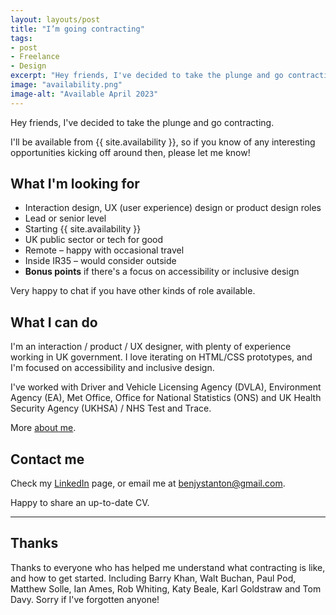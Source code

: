 ```yaml
---
layout: layouts/post
title: "I’m going contracting"
tags:
- post
- Freelance
- Design
excerpt: "Hey friends, I've decided to take the plunge and go contracting."
image: "availability.png"
image-alt: "Available April 2023"
---
```


Hey friends, I've decided to take the plunge and go contracting.

I'll be available from {{ site.availability }}, so if you know of any interesting opportunities kicking off around then, please let me know!

## What I'm looking for

- Interaction design, UX (user experience) design or product design roles
- Lead or senior level
- Starting {{ site.availability }}
- UK public sector or tech for good
- Remote – happy with occasional travel
- Inside IR35 – would consider outside
- **Bonus points** if there's a focus on accessibility or inclusive design

Very happy to chat if you have other kinds of role available.

## What I can do

I'm an interaction / product / UX designer, with plenty of experience working in UK government. I love iterating on HTML/CSS prototypes, and I'm focused on accessibility and inclusive design.

I've worked with Driver and Vehicle Licensing Agency (DVLA), Environment Agency (EA), Met Office, Office for National Statistics (ONS) and UK Health Security Agency (UKHSA) / NHS Test and Trace.

More [about me](/about/).

## Contact me

Check my [LinkedIn](https://www.linkedin.com/in/benjystanton/) page, or email me at [benjystanton@gmail.com](mailto:benjystanton@gmail.com).

Happy to share an up-to-date CV.

***

## Thanks

Thanks to everyone who has helped me understand what contracting is like, and how to get started. Including Barry Khan, Walt Buchan, Paul Pod, Matthew Solle, Ian Ames, Rob Whiting, Katy Beale, Karl Goldstraw and Tom Davy. Sorry if I've forgotten anyone!
